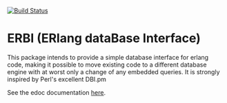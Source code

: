 [![Build Status](https://travis-ci.org/qhool/erbi.png?branch=psql_error_mapping)](https://travis-ci.org/qhool/erbi)

ERBI (ERlang dataBase Interface)
================================
This package intends to provide a simple database interface for erlang code,
making it possible to move existing code to a different database engine with
at worst only a change of any embedded queries.  It is strongly inspired by Perl's
excellent DBI.pm

See the edoc documentation [here](/doc/README.md).
